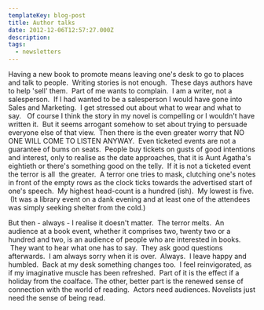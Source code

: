 ```yaml
---
templateKey: blog-post
title: Author talks
date: 2012-12-06T12:57:27.000Z
description:
tags:
  - newsletters
---
```


Having a new book to promote means leaving one's desk to go to places and talk to people.  Writing stories is not enough.  These days authors have to help 'sell' them.  Part of me wants to complain.  I am a writer, not a salesperson.  If I had wanted to be a salesperson I would have gone into Sales and Marketing.  I get stressed out about what to wear and what to say.   Of course I think the story in my novel is compelling or I wouldn't have written it.  But it seems arrogant somehow to set about trying to persuade everyone else of that view.  Then there is the even greater worry that NO ONE WILL COME TO LISTEN ANYWAY.  Even ticketed events are not a guarantee of bums on seats.  People buy tickets on gusts of good intentions and interest, only to realise as the date approaches, that it is Aunt Agatha's eightieth or there's something good on the telly.  If it is not a ticketed event the terror is all  the greater.  A terror one tries to mask, clutching one's notes in front of the empty rows as the clock ticks towards the advertised start of one's speech.  My highest head-count is a hundred (ish).  My lowest is five.  (It was a library event on a dank evening and at least one of the attendees was simply seeking shelter from the cold.)

But then - always - I realise it doesn't matter.  The terror melts.  An audience at a book event, whether it comprises two, twenty two or a hundred and two, is an audience of people who are interested in books.  They want to hear what one has to say.  They ask good questions afterwards.  I am always sorry when it is over.  Always.  I leave happy and humbled.  Back at my desk something changes too.  I feel reinvigorated, as if my imaginative muscle has been refreshed.  Part of it is the effect if a holiday from the coalface. The other, better part is the renewed sense of connection with the world of reading.  Actors need audiences. Novelists just need the sense of being read.
